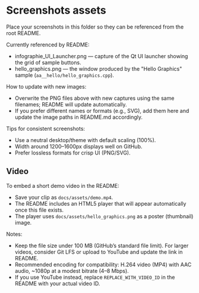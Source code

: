 # Screenshots assets

Place your screenshots in this folder so they can be referenced from the root README.

Currently referenced by README:
- infographie_UI_Launcher.png — capture of the Qt UI launcher showing the grid of sample buttons.
- hello_graphics.png — the window produced by the "Hello Graphics" sample (`aa__hello/hello_graphics.cpp`).

How to update with new images:
- Overwrite the PNG files above with new captures using the same filenames; README will update automatically.
- If you prefer different names or formats (e.g., SVG), add them here and update the image paths in README.md accordingly.

Tips for consistent screenshots:
- Use a neutral desktop/theme with default scaling (100%).
- Width around 1200–1600px displays well on GitHub.
- Prefer lossless formats for crisp UI (PNG/SVG).

## Video

To embed a short demo video in the README:
- Save your clip as `docs/assets/demo.mp4`.
- The README includes an HTML5 player that will appear automatically once this file exists.
- The player uses `docs/assets/hello_graphics.png` as a poster (thumbnail) image.

Notes:
- Keep the file size under 100 MB (GitHub’s standard file limit). For larger videos, consider Git LFS or upload to YouTube and update the link in README.
- Recommended encoding for compatibility: H.264 video (MP4) with AAC audio, ~1080p at a modest bitrate (4–8 Mbps).
- If you use YouTube instead, replace `REPLACE_WITH_VIDEO_ID` in the README with your actual video ID.
